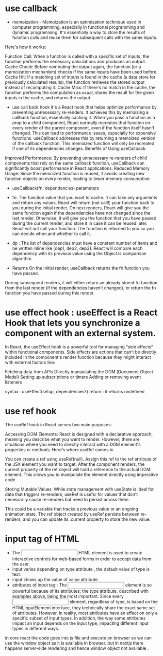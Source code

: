 # use callback
* memoization -
Memoization is an optimization technique used in computer programming, especially in functional programming and dynamic programming. It's essentially a way to store the results of function calls and reuse them for subsequent calls with the same inputs.

Here's how it works:

Function Call: When a function is called with a specific set of inputs, the function performs the necessary calculations and produces an output.
Cache Check: Before computing the output again, the function (or a memoization mechanism) checks if the same inputs have been used before.
Cache Hit: If a matching set of inputs is found in the cache (a data store for previously calculated results), the function retrieves the stored output instead of recomputing it.
Cache Miss: If there's no match in the cache, the function performs the computation as usual, stores the result for the given inputs in the cache, and returns the output.

* use call back hook 
It's a React hook that helps optimize performance by preventing unnecessary re-renders.
It achieves this by memoizing a callback function, essentially caching it.
When you pass a function as a prop to a child component, React normally recreates that function on every render of the parent component, even if the function itself hasn't changed. This can lead to performance issues, especially for expensive functions.
useCallback addresses this by returning a memoized version of the callback function. This memoized function will only be recreated if one of its dependencies changes.
Benefits of Using useCallback:

Improved Performance: By preventing unnecessary re-renders of child components that rely on the same callback function, useCallback can significantly boost performance in React applications.
Reduced Memory Usage: Since the memoized function is reused, it avoids creating new function objects on every render, leading to lower memory consumption.

* useCallback(fn, dependencies)
parameters
* fn: The function value that you want to cache. It can take any arguments and return any values. React will return (not call!) your function back to you during the initial render. On next renders, React will give you the same function again if the dependencies have not changed since the last render. Otherwise, it will give you the function that you have passed during the current render, and store it in case it can be reused later. React will not call your function. The function is returned to you so you can decide when and whether to call it.
* dp : The list of dependencies must have a constant number of items and be written inline like [dep1, dep2, dep3]. React will compare each dependency with its previous value using the Object.is comparison algorithm.
 
* Returns 
On the initial render, useCallback returns the fn function you have passed.

During subsequent renders, it will either return an already stored fn  function from the last render (if the dependencies haven’t changed), or return the fn function you have passed during this render.

# use effect hook : useEffect is a React Hook that lets you synchronize a component with an external system.
In React, the useEffect hook is a powerful tool for managing "side effects" within functional components. Side effects are actions that can't be directly included in the component's render function because they might interact with external factors like:

Fetching data from APIs
Directly manipulating the DOM (Document Object Model)
Setting up subscriptions or timers
Adding or removing event listeners

syntax : useEffect(setup, dependencies?) 
return : it returns undefined
# use ref hook

The useRef hook in React serves two main purposes:

Accessing DOM Elements: React is designed with a declarative approach, meaning you describe what you want to render. However, there are situations where you need to directly interact with a DOM element's properties or methods. Here's where useRef comes in.

You can create a ref using useRef(null).
Assign this ref to the ref attribute of the JSX element you want to target.
After the component renders, the current property of the ref object will hold a reference to the actual DOM element.
This allows you to manipulate the element directly using imperative code.

Storing Mutable Values: While state management with useState is ideal for data that triggers re-renders, useRef is useful for values that don't necessarily cause re-renders but need to persist across them.

This could be a variable that tracks a previous value or an ongoing animation state.
The ref object created by useRef persists between re-renders, and you can update its .current property to store the new value.
# input tag of HTML 
* The <input> HTML element is used to create interactive controls for web-based forms in order to accept data from the user.
* input varies depending on type attribute , the default value of type is text.
* input shows up the value of value attribute.
* attributes of input tag : The <input> element is so powerful because of its attributes; the type attribute, described with examples above, being the most important. Since every <input> element, regardless of type, is based on the HTMLInputElement interface, they technically share the exact same set of attributes. However, in reality, most attributes have an effect on only a specific subset of input types. In addition, the way some attributes impact an input depends on the input type, impacting different input types in different ways.

in core react the code goes into js file and execute on browser so we can use the window object as it is available in browser.
but in nextjs there happens server-side rendering and hence window object not available .